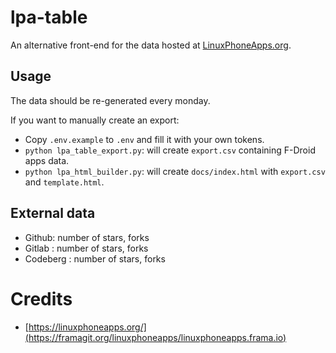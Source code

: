# lpa-table

An alternative front-end for the data hosted at [LinuxPhoneApps.org](https://linuxphoneapps.org/).

## Usage

The data should be re-generated every monday.

If you want to manually create an export:

- Copy `.env.example` to `.env` and fill it with your own tokens.
- `python lpa_table_export.py`: will create `export.csv` containing F-Droid apps data.
- `python lpa_html_builder.py`: will create `docs/index.html` with `export.csv` and `template.html`.

## External data

- Github: number of stars, forks
- Gitlab : number of stars, forks
- Codeberg : number of stars, forks

# Credits

- [https://linuxphoneapps.org/](https://framagit.org/linuxphoneapps/linuxphoneapps.frama.io)
